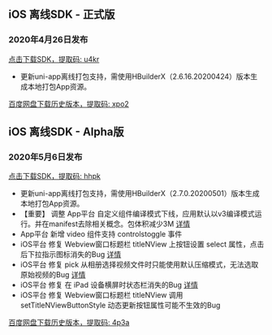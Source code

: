 ## iOS 离线SDK - 正式版

### 2020年4月26日发布
[点击下载SDK，提取码: u4kr](https://pan.baidu.com/s/1cA2Gha5dzvnoHkly34mgxg)
  + 更新uni-app离线打包支持，需使用HBuilderX（2.6.16.20200424）版本生成本地打包App资源。

[百度网盘下载历史版本，提取码: xpo2](https://pan.baidu.com/s/1RJ3IAJiPC9HMdHN9vxVABw)



## iOS 离线SDK - Alpha版

### 2020年5月6日发布

[点击下载SDK，提取码: hhpk](https://pan.baidu.com/s/1muhxrmN8SZrx_I8b29xrgQ)
  + 更新uni-app离线打包支持，需使用HBuilderX（2.7.0.20200501）版本生成本地打包App资源。
  + 【重要】 调整 App平台 自定义组件编译模式下线，应用默认以v3编译模式运行。并在manifest去除相关概念。包体积减少3M [详情](https://ask.dcloud.net.cn/article/36988)
  + App平台 新增 video 组件支持 controlstoggle 事件
  + iOS平台 修复 Webview窗口标题栏 titleNView 上按钮设置 select 属性，点击后下拉指示图标消失的Bug [详情](https://ask.dcloud.net.cn/question/92505)
  + iOS平台 修复 pick 从相册选择视频文件时只能使用默认压缩模式，无法选取原始视频的Bug [详情](https://ask.dcloud.net.cn/question/93738)
  + iOS平台 修复 在 iPad 设备横屏时状态栏消失的Bug [详情](https://ask.dcloud.net.cn/question/95284)
  + iOS平台 修复 Webview窗口标题栏 titleNView 调用 setTitleNViewButtonStyle 动态更新按钮属性可能不生效的Bug

[百度网盘下载历史版本，提取码: 4p3a](https://pan.baidu.com/s/1C0H4DhfI-wXG0NaR2AiE7g)
